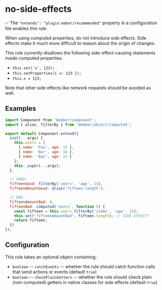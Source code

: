 # no-side-effects

✅ The `"extends": "plugin:ember/recommended"` property in a configuration file enables this rule.

When using computed properties, do not introduce side effects. Side effects make it much more difficult to reason about the origin of changes.

This rule currently disallows the following side-effect-causing statements inside computed properties:

- `this.set('x', 123);`
- `this.setProperties({ x: 123 });`
- `this.x = 123;`

Note that other side effects like network requests should be avoided as well.

## Examples

```js
import Component from '@ember/component';
import { alias, filterBy } from '@ember/object/computed';

export default Component.extend({
  init(...args) {
    this.users = [
      { name: 'Foo', age: 15 },
      { name: 'Bar', age: 16 },
      { name: 'Baz', age: 15 }
    ];
    this._super(...args);
  },

  // GOOD:
  fifteenGood: filterBy('users', 'age', 15),
  fifteenAmountGood: alias('fifteen.length'),

  // BAD:
  fifteenAmountBad: 0,
  fifteenBad: computed('users', function () {
    const fifteen = this.users.filterBy('items', 'age', 15);
    this.set('fifteenAmountBad', fifteen.length); // SIDE EFFECT!
    return fifteen;
  })
});
```

## Configuration

This rule takes an optional object containing:

- `boolean` -- `catchEvents` -- whether the rule should catch function calls that send actions or events (default `true`)
- `boolean` -- `checkPlainGetters` -- whether the rule should check plain (non-computed) getters in native classes for side effects (default `true`)
